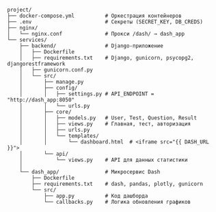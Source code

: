     project/
    ├── docker-compose.yml          # Оркестрация контейнеров
    ├── .env                        # Секреты (SECRET_KEY, DB_CREDS)
    ├── nginx/
    │   └── nginx.conf              # Прокси /dash/ → dash_app
    └── services/
        ├── backend/                # Django-приложение
        │   ├── Dockerfile
        │   ├── requirements.txt    # Django, gunicorn, psycopg2, djangorestframework
        │   ├── gunicorn.conf.py
        │   └── src/
        │       ├── manage.py
        │       ├── config/
        │       │   ├── settings.py # API_ENDPOINT = "http://dash_app:8050"
        │       │   └── urls.py
        │       ├── core/
        │       │   ├── models.py   # User, Test, Question, Result
        │       │   ├── views.py    # Главная, тест, авторизация
        │       │   ├── urls.py
        │       │   └── templates/
        │       │       └── dashboard.html  # <iframe src="{{ DASH_URL }}">
        │       └── api/
        │           └── views.py    # API для данных статистики
        │
        └── dash_app/               # Микросервис Dash
            ├── Dockerfile
            ├── requirements.txt    # dash, pandas, plotly, gunicorn
            └── src/
                ├── app.py          # Код дашборда
                └── callbacks.py    # Логика обновления графиков
